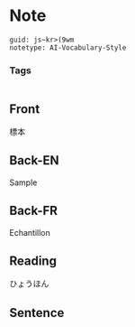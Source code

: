 # Note
```
guid: js~kr>(9wm
notetype: AI-Vocabulary-Style
```

### Tags
```
```

## Front
標本

## Back-EN
Sample

## Back-FR
Echantillon

## Reading
ひょうほん

## Sentence

